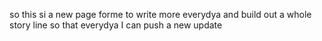 so this si a new page forme to write more everydya and build out a whole story line so that everydya I can push a new update
